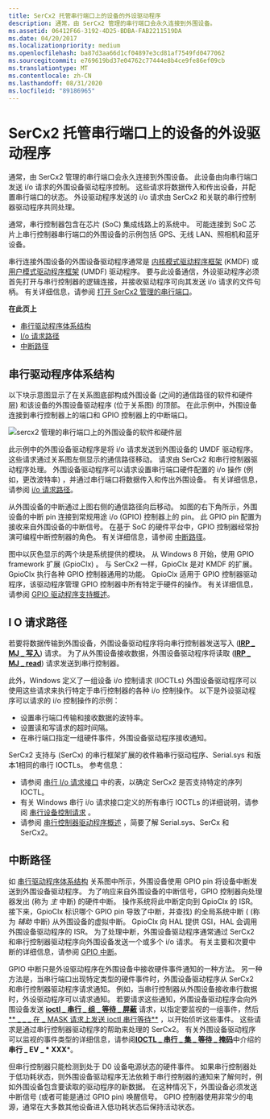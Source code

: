 ```yaml
---
title: SerCx2 托管串行端口上的设备的外设驱动程序
description: 通常，由 SerCx2 管理的串行端口会永久连接到外围设备。
ms.assetid: 06412F66-3192-4D25-BDBA-FAB2211519DA
ms.date: 04/20/2017
ms.localizationpriority: medium
ms.openlocfilehash: ba87d3aa66d1cf04897e3cd81af7549fd0477062
ms.sourcegitcommit: e769619bd37e04762c77444e8b4ce9fe86ef09cb
ms.translationtype: MT
ms.contentlocale: zh-CN
ms.lasthandoff: 08/31/2020
ms.locfileid: "89186965"
---
```

# <a name="peripheral-drivers-for-devices-on-sercx2-managed-serial-ports"></a>SerCx2 托管串行端口上的设备的外设驱动程序

通常，由 SerCx2 管理的串行端口会永久连接到外围设备。 此设备由向串行端口发送 i/o 请求的外围设备驱动程序控制。 这些请求将数据传入和传出设备，并配置串行端口的状态。 外设驱动程序发送的 i/o 请求由 SerCx2 和关联的串行控制器驱动程序共同处理。

通常，串行控制器包含在芯片 (SoC) 集成线路上的系统中。 可能连接到 SoC 芯片上串行控制器串行端口的外围设备的示例包括 GPS、无线 LAN、照相机和蓝牙设备。

串行连接外围设备的外围设备驱动程序通常是 [内核模式驱动程序框架](../wdf/index.md) (KMDF) 或 [用户模式驱动程序框架](../wdf/overview-of-the-umdf.md) (UMDF) 驱动程序。 要与此设备通信，外设驱动程序必须首先打开与串行控制器的逻辑连接，并接收驱动程序可向其发送 i/o 请求的文件句柄。 有关详细信息，请参阅 [打开 SerCx2 管理的串行端口](opening-a-sercx2-managed-serial-port.md)。

**在此页上**

- [串行驱动程序体系结构](#serial-driver-architecture)
- [I/o 请求路径](#i-o-request-path)
- [中断路径](#interrupt-path)

## <a name="serial-driver-architecture"></a>串行驱动程序体系结构

以下块示意图显示了在关系图底部构成外围设备 (之间的通信路径的软件和硬件层) 和该设备的外围设备驱动程序 (位于关系图) 的顶部。 在此示例中，外围设备连接到串行控制器上的端口和 GPIO 控制器上的中断端口。

![sercx2 管理的串行端口上的外围设备的软件和硬件层](images/seriallayers.png)

此示例中的外围设备驱动程序是将 i/o 请求发送到外围设备的 UMDF 驱动程序。 这些请求通过关系图左侧显示的通信路径移动。 请求由 SerCx2 和串行控制器驱动程序处理。 外围设备驱动程序可以请求设置串行端口硬件配置的 i/o 操作 (例如，更改波特率) ，并通过串行端口将数据传入和传出外围设备。 有关详细信息，请参阅 [i/o 请求路径](#i-o-request-path)。

从外围设备的中断通过上图右侧的通信路径向后移动。 如图的右下角所示，外围设备的中断 pin 连接到常规用途 i/o (GPIO) 控制器上的 pin。 此 GPIO pin 配置为接收来自外围设备的中断信号。 在基于 SoC 的硬件平台中，GPIO 控制器经常扮演可编程中断控制器的角色。 有关详细信息，请参阅 [中断路径](#interrupt-path)。

图中以灰色显示的两个块是系统提供的模块。 从 Windows 8 开始，使用 GPIO framework 扩展 (GpioClx) 。 与 SerCx2 一样，GpioClx 是对 KMDF 的扩展。 GpioClx 执行各种 GPIO 控制器通用的功能。 GpioClx 适用于 GPIO 控制器驱动程序，该驱动程序管理 GPIO 控制器中所有特定于硬件的操作。 有关详细信息，请参阅 [GPIO 驱动程序支持概述](../gpio/gpio-driver-support-overview.md)。

## <a name="i-o-request-path"></a>I O 请求路径

若要将数据传输到外围设备，外围设备驱动程序将向串行控制器发送写入 ([**IRP \_ MJ \_ 写入**](/previous-versions/ff546904(v=vs.85))) 请求。 为了从外围设备接收数据，外围设备驱动程序将读取 ([**IRP \_ MJ \_ read**](/previous-versions/ff546883(v=vs.85))) 请求发送到串行控制器。

此外，Windows 定义了一组设备 i/o 控制请求 (IOCTLs) 外围设备驱动程序可以使用这些请求来执行特定于串行控制器的各种 i/o 控制操作。 以下是外设驱动程序可以请求的 i/o 控制操作的示例：

- 设置串行端口传输和接收数据的波特率。
- 设置读和写请求的超时间隔。
- 在串行端口指定一组硬件事件，外围设备驱动程序接收通知。

SerCx2 支持与 (SerCx) 的串行框架扩展的收件箱串行驱动程序、Serial.sys 和版本1相同的串行 IOCTLs。 参考信息：

- 请参阅 [串行 I/o 请求接口](serial-i-o-request-interface.md) 中的表，以确定 SerCx2 是否支持特定的序列 IOCTL。
- 有关 Windows 串行 i/o 请求接口定义的所有串行 IOCTLs 的详细说明，请参阅 [串行设备控制请求](/windows-hardware/drivers/ddi/index) 。
- 请参阅 [串行控制器驱动程序概述](serial-drivers-overview.md) ，简要了解 Serial.sys、SerCx 和 SerCx2。

## <a name="interrupt-path"></a>中断路径

如 [串行驱动程序体系结构](#serial-driver-architecture) 关系图中所示，外围设备使用 GPIO pin 将设备中断发送到外围设备驱动程序。 为了响应来自外围设备的中断信号，GPIO 控制器向处理器发出 (称为 *主* 中断) 的硬件中断。 操作系统将此中断定向到 GpioClx 的 ISR。 接下来，GpioClx 标识哪个 GPIO pin 导致了中断，并查找) 的全局系统中断 ( (称为 *辅助* 中断) 从外围设备的虚拟中断。 GpioClx 向 HAL 提供 GSI，HAL 会调用外围设备驱动程序的 ISR。 为了处理中断，外围设备驱动程序通常通过 SerCx2 和串行控制器驱动程序向外围设备发送一个或多个 i/o 请求。 有关主要和次要中断的详细信息，请参阅 [GPIO 中断](../gpio/gpio-interrupts.md)。

GPIO 中断只是外设驱动程序在外围设备中接收硬件事件通知的一种方法。 另一种方法是，当串行端口出现特定类型的硬件事件时，外围设备驱动程序从 SerCx2 和串行控制器驱动程序请求通知。 例如，当串行控制器从外围设备接收串行数据时，外设驱动程序可以请求通知。 若要请求这些通知，外围设备驱动程序会向外围设备发送 [**ioctl \_ 串行 \_ 组 \_ 等待 \_ 屏蔽**](/windows-hardware/drivers/ddi/ntddser/ni-ntddser-ioctl_serial_set_wait_mask) 请求，以指定要监视的一组事件，然后 [** \_ \_ \_ 在 \_ MASK 请求上发送 ioctl 串行等待**](/windows-hardware/drivers/ddi/ntddser/ni-ntddser-ioctl_serial_wait_on_mask) ，以开始侦听这些事件。 这些请求是通过串行控制器驱动程序的帮助来处理的 SerCx2。 有关外围设备驱动程序可以监视的事件类型的详细信息，请参阅[**IOCTL \_ 串行 \_ 集 \_ 等待 \_ 掩码**](/windows-hardware/drivers/ddi/ntddser/ni-ntddser-ioctl_serial_set_wait_mask)中介绍的**串行 \_ EV \_ * XXX***。

但串行控制器只能检测到处于 D0 设备电源状态的硬件事件。 如果串行控制器处于低功耗状态，则外围设备驱动程序无法依赖于串行控制器的通知来了解何时，例如外围设备包含要读取的驱动程序的新数据。 在这种情况下，外围设备必须发送中断信号 (或者可能是通过 GPIO pin) 唤醒信号。 GPIO 控制器使用非常少的电源，通常在大多数其他设备进入低功耗状态后保持活动状态。